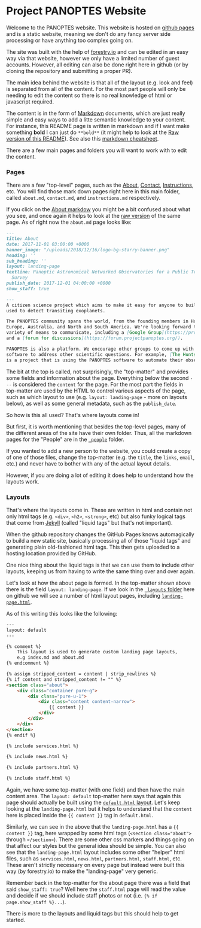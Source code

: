Project PANOPTES Website
========================

Welcome to the PANOPTES website. This website is hosted on [github pages](https://pages.github.com/)
and is a static website, meaning we don't do any fancy server side processing or have anything
too complex going on.

The site was built with the help of [forestry.io](https://forestry.io) and can be edited in an easy
way via that website, however we only have a limited number of guest accounts. However, all editing
can also be done right here in github (or by cloning the repository and submitting a proper PR).

The main idea behind the website is that all of the layout (e.g. look and feel) is separated from
all of the content. For the most part people will only be needing to edit the content so there is no
real knowledge of html or javascript required.

The content is in the form of [Markdown](https://www.markdownguide.org/) documents, which are just
really simple and easy ways to add a litte semantic knowledge to your content. For instance, this
README page is written in markdown and if I want make something **bold** I can just do `**bold**` (it
might help to look at the [Raw version of this README](https://raw.githubusercontent.com/panoptes/panoptes.github.io/master/README.md)). See also this [markdown cheatsheet](https://github.com/adam-p/markdown-here/wiki/Markdown-Cheatsheet).

There are a few main pages and folders you will want to work with to edit the content.

### Pages

There are a few "top-level" pages, such as the [About](https://projectpanoptes.org/about), [Contact](https://projectpanoptes.org/contact), [Instructions](https://projectpanoptes.org/instructions), etc. You will find those mark down pages right here in this main folder, called `about.md`, `contact.md`, and `instructions.md` respectively.

If you click on the [About markdow](https://github.com/panoptes/panoptes.github.io/blob/master/about.md) you might be a bit confused about what you see, and once again it helps to look at the [raw version](https://raw.githubusercontent.com/panoptes/panoptes.github.io/master/about.md) of the same page. As of right now the `about.md` page looks like:

```markdown
---
title: About
date: 2017-11-01 03:00:00 +0000
banner_image: "/uploads/2018/12/16/logo-bg-starry-banner.png"
heading: ''
sub_heading: ''
layout: landing-page
textline: Panoptic Astronomical Networked Observatories for a Public Transiting Exoplanets
  Survey
publish_date: 2017-12-01 04:00:00 +0000
show_staff: true

---
A citizen science project which aims to make it easy for anyone to build a low cost, robotic telescope which can be
used to detect transiting exoplanets.

The PANOPTES community spans the world, from the founding members in Hawaii to designers, builders and scientists in
Europe, Australia, and North and South America. We're looking forward to our members in Africa and Asia! We use a
variety of means to communicate, including a [Google Group](https://projectpanoptes.org/contact.html) for announcements
and a [forum for discussions](https://forum.projectpanoptes.org/).

PANOPTES is also a platform. We encourage other groups to come up with projects which use PANOPTES data, hardware or
software to address other scientific questions. For example, [The Huntsman Telephoto Array](https://www.facebook.com/AstroHuntsman/) 
is a project that is using the PANOPTES software to automate their observations.
```

The bit at the top is called, not surprisingly, the "top-matter" and provides some fields and information about the
page.  Everything below the second `---` is considered the `content` for the page. For the most part the fields in
top-matter are used by the HTML to control various aspects of the page, such as which layout to use (e.g. `layout: landing-page` - more on layouts below), as well as some general metadata, such as the `publish_date`.

So how is this all used? That's where layouts come in!

But first, it is worth mentioning that besides the top-level
pages, many of the different areas of the site have their own folder. Thus, all the markdown pages for the "People" are
in the [`_people`](https://github.com/panoptes/panoptes.github.io/tree/master/_people) folder.

If you wanted to add a new person to the website, you could create a copy of one of those files, change the top-matter
(e.g. the `title`, the `links`, `email`, etc.) and never have to bother with any of the actual layout details.

However, if you are doing a lot of editing it does help to understand how the layouts work.

### Layouts

That's where the layouts come in. These are written in html and contain not only html tags (e.g. `<div>`, `<h2>`, `<strong>`, etc) but also funky logical tags that come from [Jekyll](https://jekyllrb.com/) (called "liquid tags" but that's not important).

When the github repository changes the GitHub Pages knows automagically to build a new static site, basically processing all of those "liquid tags" and generating plain old-fashioned html tags. This then gets uploaded to a hosting location
provided by GitHub.

One nice thing about the liquid tags is that we can use them to include other layouts, keeping us from having to write the same thing over and over again.

Let's look at how the about page is formed. In the top-matter shown above there is the field `layout: landing-page`.
If we look in the [`_layouts` folder](https://github.com/panoptes/panoptes.github.io/tree/master/_layouts) here on github we will see a number of html layout pages, including [`landing-page.html`](https://github.com/panoptes/panoptes.github.io/blob/master/_layouts/landing-page.html).

As of this writing this looks like the following:

```html
---
layout: default
---

{% comment %}
	This layout is used to generate custom landing page layouts,
	e.g index.md and about.md
{% endcomment %}

{% assign stripped_content = content | strip_newlines %}
{% if content and stripped_content != "" %}
<section class="about">
	<div class="container pure-g">
		<div class="pure-u-1">
			<div class="content content-narrow">
				{{ content }}
			</div>
		</div>
	</div>
</section>
{% endif %}

{% include services.html %}

{% include news.html %}

{% include partners.html %}

{% include staff.html %}
```

Again, we have some top-matter (with one field) and then have the main content area. The `layout: default` top-matter
here says that again this page should actually be built using the [`default.html` layout](https://github.com/panoptes/panoptes.github.io/blob/master/_layouts/default.html). Let's keep looking at the `landing-page.html` but it helps to understand that the `content` here is placed inside the `{{ content }}` tag in `default.html`.

Similarly, we can see in the above that the `landing-page.html` has a `{{ content }}` tag, here wrapped by some html tags
(`<section class="about">` through `</section>`).  There are some other css markers and things going on that affect
our styles but the general idea should be simple. You can also see that the `landing-page.html` layout includes some
other "helper" html files, such as `services.html`, `news.html`, `partners.html`, `staff.html`, etc. These aren't
strictly necessary on every page but instead were built this way (by forestry.io) to make the "landing-page" very generic.

Remember back in the top-matter for the about page there was a field that said `show_staff: true`? Well here the
`staff.html` page will read the value and decide if we should include staff photos or not (i.e. `{% if page.show_staff %}...`).

There is more to the layouts and liquid tags but this should help to get started.
